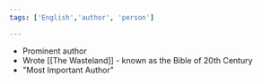 ```yaml
---
tags: ['English','author', 'person']

---
```



- Prominent author 
- Wrote [[The Wasteland]] - known as the Bible of 20th Century
- "Most Important Author"